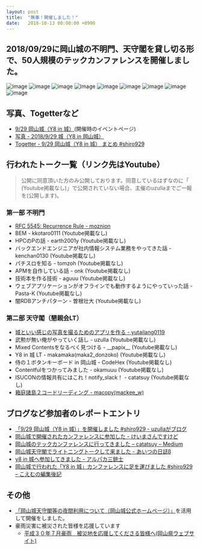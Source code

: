 ```yaml
---
layout: post
title:  "無事！開催しました！"
date:   2018-10-13 00:00:00 +0900
---
```


## 2018/09/29に岡山城の不明門、天守閣を貸し切る形で、50人規模のテックカンファレンスを開催しました。

![image](https://user-images.githubusercontent.com/870716/46903666-029d6d80-cf13-11e8-86eb-5f44937d78e0.png)
![image](https://user-images.githubusercontent.com/870716/46903730-f239c280-cf13-11e8-9233-5bbb37d5c32a.png)
![image](https://user-images.githubusercontent.com/870716/46903683-5740e880-cf13-11e8-9f85-606a1bca2d54.png)
![image](https://user-images.githubusercontent.com/870716/46903692-70499980-cf13-11e8-9d7a-0014207a4027.png)
![image](https://user-images.githubusercontent.com/870716/46903706-86575a00-cf13-11e8-96ae-a5797201a293.png)
![image](https://user-images.githubusercontent.com/870716/46903712-9cfdb100-cf13-11e8-9ea1-231daffb0924.png)
![image](https://user-images.githubusercontent.com/870716/46903716-b69ef880-cf13-11e8-9cf3-28d59ab70fc7.png)
![image](https://user-images.githubusercontent.com/870716/46903741-2dd48c80-cf14-11e8-8b47-f0bff41b6e89.png)
![image](https://user-images.githubusercontent.com/870716/46903743-3dec6c00-cf14-11e8-89fc-6b77ac15397b.png)

## 写真、Togetterなど

- [9/29 岡山城（Y8 in 城）](https://connpass.com/event/98976/)(開催時のイベントページ)
- [写真 - 2018/9/29 城（Y8 in 岡山城） ](https://photos.app.goo.gl/43f2aELSh9Se4mdk9)
- [Togetter - 9/29 岡山城（Y8 in 城） まとめ #shiro929](https://togetter.com/li/1271549)

## 行われたトーク一覧（リンク先はYoutube）

> 公開に同意頂いた方のみ公開しております。同意しているはずなのに「 (Youtube掲載なし)」で公開されていない場合、主催のuzullaまでご一報を(公開します)。

### 第一部 不明門

- [RFC 5545: Recurrence Rule - moznion](https://youtu.be/f9fk1vwwjTw)
- BEM - kkotaro0111 (Youtube掲載なし)
- HPCのPの話 - earth2001y (Youtube掲載なし)
- バックエンドエンジニアが社内情報システム業務をやってきた話 - kenchan0130 (Youtube掲載なし)
- パチスロを知る - tomzoh (Youtube掲載なし)
- APMを自作している話 - onk (Youtube掲載なし)
- 技術本を作る技術 - aguuu (Youtube掲載なし)
- ウェブアプリケーションがオフラインでも動作するようにやっていった話 - Pasta-K (Youtube掲載なし)
- 闇RDBアンチパターン - 曽根壮大 (Youtube掲載なし)

### 第二部 天守閣（懇親会LT）

- [城といい感じの写真を撮るためのアプリを作る - yutailang0119](https://youtu.be/fKlvs0S9bdQ)
- 武勲が無い俺がやっていく話し - uzulla (Youtube掲載なし)
- Mixed Contentsをなるべく見つける - \_\_papix\_\_ (Youtube掲載なし)
- Y8 in 城 LT - makamaka(maka2_donzoko) (Youtube掲載なし)
- 侍の１ボタンキーボード in 岡山城 - CodeHex (Youtube掲載なし)
- Contentfulをつかってみました - okamuuu (Youtube掲載なし)
- ISUCONの情報共有にはこれ！notify_slack！ - catatsuy (Youtube掲載なし)
- [箱庭諸島２コードリーディング - macopy(mackee_w)](https://youtu.be/L-7p9LPGPOo)

## ブログなど参加者のレポートエントリ

- [「9/29 岡山城（Y8 in 城）」を開催しました \#shiro929 \- uzullaがブログ](https://uzulla.hateblo.jp/entry/2018/10/12/152648)
- [岡山城で開催されたカンファレンスに参加した \- けいまさんですけど](https://p-side.net/posts/2018-09-30-shiro929/)
- [岡山城のテックカンファレンスに行ってきました – catatsuy – Medium](https://medium.com/@catatsuy/%E5%B2%A1%E5%B1%B1%E5%9F%8E%E3%81%AE%E3%83%86%E3%83%83%E3%82%AF%E3%82%AB%E3%83%B3%E3%83%95%E3%82%A1%E3%83%AC%E3%83%B3%E3%82%B9%E3%81%AB%E8%A1%8C%E3%81%A3%E3%81%A6%E3%81%8D%E3%81%BE%E3%81%97%E3%81%9F-16572fa70f7a)
- [岡山城天守閣でライトニングトークして来ました \- あいつの日誌β](http://okamuuu.hatenablog.com/entry/2018/09/30/112959)
- [y8 in 城へ参加してきました \- アルパカ三銃士](https://codehex.hateblo.jp/entry/2018/10/01/233330)
- [岡山城で行われた「Y8 in 城」カンファレンスに足を運びました \#shiro929 – こえむの編集後記](https://www.koemu.com/blog/2018/10/31/shiro929/)

## その他

- [「岡山城天守閣等の夜間利用について（岡山城公式ホームページ）」](https://okayama-kanko.net/ujo/guide03/)を活用して開催をしました。
- 豪雨災害に被災された皆様を応援しています
  - [平成３０年７月豪雨　被災地を応援してくださる皆様へ(岡山県ウェブサイト)](http://www.pref.okayama.jp/kinkyu/574940.html)
